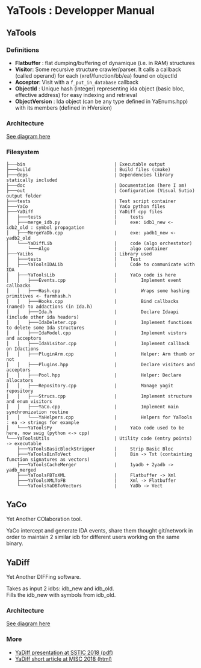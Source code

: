 # YaTools : Developper Manual




## YaTools

### Definitions

* __Flatbuffer__ : flat dumping/buffering of dynamique (i.e. in RAM) structures
* __Visitor__: Some recursive structure crawler/parser. It calls a callback (called operand) for each (xref/function/bb/ea) found on objectId
* __Acceptor__: Visit with a `f_put_in_database` callback
* __ObjectId__ : Unique hash (integer) representing ida object (basic bloc, effective address) for easy indexing and retrieval
* __ObjectVersion__ : Ida object (can be any type defined in YaEnums.hpp) with its members (defined in HVersion) 

### Architecture

[See diagram here](./img/architecture_yatool.svg)

### Filesystem

```
├───bin                                 | Executable output
├───build                               | Build files (cmake)
├───deps                                | Dependencies library statically included
├───doc                                 | Documentation (here I am)
├───out                                 | Configuration (Visual Sutio) output folder
├───tests                               | Test script container
├───YaCo                                | YaCo python files
├───YaDiff                              | YaDiff cpp files
│   ├───tests                           |     tests
│   ├───merge_idb.py                    |     exe: idb1_new <- idb2_old : symbol propagation
│   ├───MergeYaDb.cpp                   |     exe: yadb1_new <- yadb2_old
│   └───YaDiffLib                       |     code (algo orchestator)
│       └───Algo                        |     algo container
├───YaLibs                              | Library used
│   ├───tests                           |     Test 
│   ├───YaToolsIDALib                   |     Code to communicate with IDA
│   ├───YaToolsLib                      |     YaCo code is here
│   │   ├───Events.cpp                  |         Implement event callbacks
│   │   ├───Hash.cpp                    |         Wraps some hashing primitives <- farmhash.h
│   │   ├───Hooks.cpp                   |         Bind callbacks (named) to addactions (in Ida.h)
│   │   ├───Ida.h                       |         Declare Idaapi (include other ida headers)
│   │   ├───IdaDeleter.cpp              |         Implement functions to delete some Ida structures
│   │   ├───IdaModel.cpp                |         Implement vistors and acceptors
│   │   ├───IdaVisitor.cpp              |         Implement callback on Idactions
│   │   ├───PluginArm.cpp               |         Helper: Arm thumb or not
│   │   ├───Plugins.hpp                 |         Declare visitors and acceptors
│   │   ├───Pool.hpp                    |         Helper: Declare allocators
│   │   ├───Repository.cpp              |         Manage yagit repository
│   │   ├───Strucs.cpp                  |         Implement structure and enum visitors
│   │   ├───YaCo.cpp                    |         Implement main synchronization routine
│   │   └───YaHelpers.cpp               |         Helpers for YaTools : ea -> strings for example
│   └───YaToolsPy                       |     YaCo code used to be here, now swig (python <-> cpp)
└───YaToolsUtils                        | Utility code (entry points) -> executable
    ├───YaToolsBasicBlockStripper       |     Strip Basic Bloc
    ├───YaToolsBinToVect                |     Bin -> Txt (containting function signatures as vectors)
    ├───YaToolsCacheMerger              |     1yadb + 2yadb -> yadb_merged
    ├───YaToolsFBToXML                  |     Flatbuffer -> Xml
    ├───YaToolsXMLToFB                  |     Xml -> Flatbuffer
    └───YaToolsYaDBToVectors            |     YaDb -> Vect
```

## YaCo

Yet Another COlaboration tool.

YaCo intercept and generate IDA events, share them thought git/network in order to maintain 2 similar idb for different users working on the same binary.


## YaDiff

Yet Another DIFFing software.

Takes as input 2 idbs: idb_new and idb_old.  
Fills the idb_new with symbols from idb_old.

### Architecture

[See diagram here](./img/architecture_yadiff.svg)

### More

* [YaDiff presentation at SSTIC 2018 (pdf)](presentation/2018_yadiff_sstic_presentation.pdf)
* [YaDiff short article at MISC 2018 (html)](presentation/2018_misc.htm)
